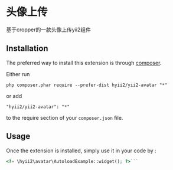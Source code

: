 头像上传
====
基于cropper的一款头像上传yii2组件

Installation
------------

The preferred way to install this extension is through [composer](http://getcomposer.org/download/).

Either run

```
php composer.phar require --prefer-dist hyii2/yii2-avatar "*"
```

or add

```
"hyii2/yii2-avatar": "*"
```

to the require section of your `composer.json` file.


Usage
-----

Once the extension is installed, simply use it in your code by  :

```php
<?= \hyii2\avatar\AutoloadExample::widget(); ?>```